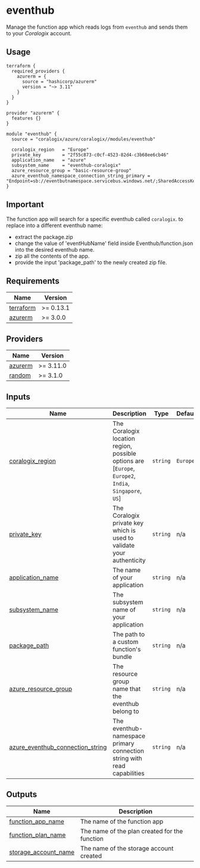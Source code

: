 # eventhub

Manage the function app which reads logs from `eventhub` and sends them to your *Coralogix* account.

## Usage

```hcl
terraform {
  required_providers {
    azurerm = {
      source = "hashicorp/azurerm"
      version = "~> 3.11"
    }
  }
}

provider "azurerm" {
  features {}
}

module "eventhub" {
  source = "coralogix/azure/coralogix//modules/eventhub"

  coralogix_region   = "Europe"
  private_key        = "2f55c873-c0cf-4523-82d4-c3b68ee6cb46"
  application_name   = "azure"
  subsystem_name     = "eventhub-coralogix"
  azure_resource_group = "basic-resource-group"
  azure_eventhub_namespace_connection_string_primary = "Endpoint=sb://eventbutnamespace.servicebus.windows.net/;SharedAccessKeyName=readonly;SharedAccessKey=YBtHnn3X8jGQ+GNjCFGE7CYVHBy0JgLsfTDKYsKL8TI="
}
```
## Important

The function app will search for a specific eventhub called `coralogix`.
to replace into a different eventhub name:

* extract the package.zip
* change the value of 'eventHubName' field inside Eventhub/function.json into the desired eventhub name.
* zip all the contents of the app.
* provide the input 'package_path' to the newly created zip file.

## Requirements

| Name | Version |
|------|---------|
| <a name="requirement_terraform"></a> [terraform](#requirement\_terraform) | >= 0.13.1 |
| <a name="requirement_azurerm"></a> [azurerm](#requirement\_azurerm) | >= 3.0.0 |

## Providers

| Name | Version |
|------|---------|
| <a name="provider_azurerm"></a> [azurerm](#provider\_azurerm) | >= 3.11.0 |
| <a name="provider_random"></a> [random](#provider\_random) | >= 3.1.0 |

## Inputs

| Name | Description | Type | Default | Required |
|------|-------------|------|---------|:--------:|
| <a name="input_coralogix_region"></a> [coralogix\_region](#input\_coralogix\_region) | The Coralogix location region, possible options are [`Europe`, `Europe2`, `India`, `Singapore`, `US`] | `string` | `Europe` | no |
| <a name="input_private_key"></a> [private\_key](#input\_private\_key) | The Coralogix private key which is used to validate your authenticity | `string` | n/a | yes |
| <a name="input_application_name"></a> [application\_name](#input\_application\_name) | The name of your application | `string` | n/a | yes |
| <a name="input_subsystem_name"></a> [subsystem\_name](#input\_subsystem\_name) | The subsystem name of your application | `string` | n/a | yes |
| <a name="input_package_path"></a> [package\_path](#input\_package\_path) | The path to a custom function's bundle | `string` | n/a | no |
| <a name="input_azure_resource_group"></a> [azure\_resource\_group](#input\_azure\_resource\_group) | The resource group name that the eventhub belong to | `string` | n/a | yes |
| <a name="input_azure_eventhub_namespace_connection_string_primary"></a> [azure\_eventhub\_connection\_string](#input\_azure\_eventhub\_namespace\_connection\_string\_primary) | The eventhub-namespace primary connection string with read capabilities | `string` | n/a | yes |

## Outputs

| Name | Description |
|------|-------------|
| <a name="output_function_app_name"></a> [function\_app\_name](#output\_function\_app\_name) | The name of the function app |
| <a name="output_function_plan_name"></a> [function\_plan\_name](#output\_function\_plan\_name) | The name of the plan created for the function |
| <a name="output_storage_account_name"></a> [storage\_account\_name](#output\_storage\_account\_name) | The name of the storage account created |
